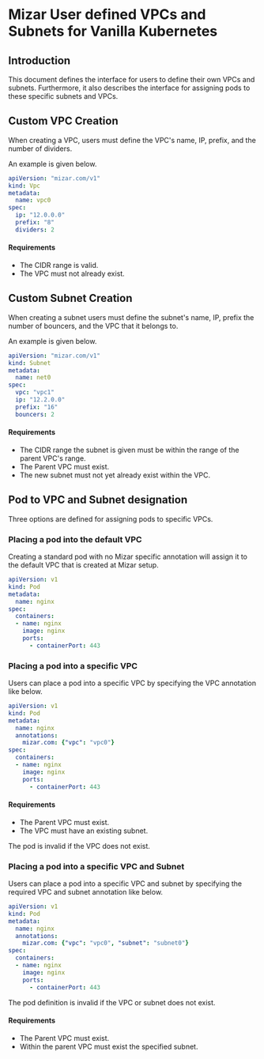 <!--
SPDX-License-Identifier: MIT
Copyright (c) 2021 The Authors.

Authors: Phu Tran          <@phudtran>

-->

# Mizar User defined VPCs and Subnets for Vanilla Kubernetes

## Introduction

This document defines the interface for users to define their own VPCs and subnets. Furthermore, it also describes the interface for assigning pods to these specific subnets and VPCs.

## Custom VPC Creation

When creating a VPC, users must define the VPC's name, IP, prefix, and the number of dividers.

An example is given below.

```yaml
apiVersion: "mizar.com/v1"
kind: Vpc
metadata:
  name: vpc0
spec:
  ip: "12.0.0.0"
  prefix: "8"
  dividers: 2
```

#### Requirements
- The CIDR range is valid.
- The VPC must not already exist.

## Custom Subnet Creation

When creating a subnet users must define the subnet's name, IP, prefix  the number of bouncers, and the VPC that it belongs to.

An example is given below.

```yaml
apiVersion: "mizar.com/v1"
kind: Subnet
metadata:
  name: net0
spec:
  vpc: "vpc1"
  ip: "12.2.0.0"
  prefix: "16"
  bouncers: 2
```
#### Requirements
- The CIDR range the subnet is given must be within the range of the parent VPC's range.
- The Parent VPC must exist.
- The new subnet must not yet already exist within the VPC.

## Pod to VPC and Subnet designation

Three options are defined for assigning pods to specific VPCs.

### Placing a pod into the default VPC

Creating a standard pod with no Mizar specific annotation will assign it to the default VPC that is created at Mizar setup.

```yaml
apiVersion: v1
kind: Pod
metadata:
  name: nginx
spec:
  containers:
  - name: nginx
    image: nginx
    ports:
      - containerPort: 443
```

### Placing a pod into a specific VPC

Users can place a pod into a specific VPC by specifying the VPC annotation like below.

```yaml
apiVersion: v1
kind: Pod
metadata:
  name: nginx
  annotations:
    mizar.com: {"vpc": "vpc0"}
spec:
  containers:
  - name: nginx
    image: nginx
    ports:
      - containerPort: 443
```

#### Requirements
- The Parent VPC must exist.
- The VPC must have an existing subnet.

The pod is invalid if the VPC does not exist.

### Placing a pod into a specific VPC and Subnet

Users can place a pod into a specific VPC and subnet by specifying the required VPC and subnet annotation like below.

```yaml
apiVersion: v1
kind: Pod
metadata:
  name: nginx
  annotations:
    mizar.com: {"vpc": "vpc0", "subnet": "subnet0"}
spec:
  containers:
  - name: nginx
    image: nginx
    ports:
      - containerPort: 443
```
The pod definition is invalid if the VPC or subnet does not exist.

#### Requirements
- The Parent VPC must exist.
- Within the parent VPC must exist the specified subnet.